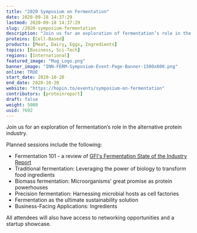 ```yaml
---
title: "2020 Symposium on Fermentation"
date: 2020-09-18 14:37:29
lastmod: 2020-09-18 14:37:29
slug: /2020-symposium-fermentation
description: "Join us for an exploration of fermentation’s role in the alternative protein industry.Planned sessions include the following:"
proteins: [Cell-Based]
products: [Meat, Dairy, Eggs, Ingredients]
topics: [Business, Sci-Tech]
regions: [International]
featured_image: "Mug_Logo.png"
banner_image: "INN-FERM-Symposium-Event-Page-Banner-1500x600.png"
online: TRUE
start_date: 2020-10-20
end_date: 2020-10-20
website: "https://hopin.to/events/symposium-on-fermentation"
contributors: [proteinreport]
draft: false
weight: 5000
uuid: 7692
---
```

<p>Join us for an exploration of fermentation’s role in the alternative protein industry.</p>
<p>Planned sessions include the following:</p>
<ul>
<li>Fermentation 101 - a review of <a href="https://www.gfi.org/industry?utm_source=web&utm_medium=hopin&utm_campaign=fermentation%20symposium">GFI's Fermentation State of the Industry Report</a></li>
<li>Traditional fermentation: Leveraging the power of biology to transform food ingredients</li>
<li>Biomass fermentation: Microorganisms’ great promise as protein powerhouses</li>
<li>Precision fermentation: Harnessing microbial hosts as cell factories</li>
<li>Fermentation as the ultimate sustainability solution</li>
<li>Business-Facing Applications: Ingredients</li>
</ul>
<p>All attendees will also have access to networking opportunities and a startup showcase.</p>
